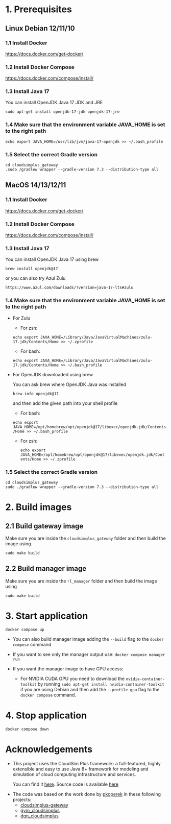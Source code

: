 # 1. Prerequisites

## Linux Debian 12/11/10
### 1.1 Install Docker
https://docs.docker.com/get-docker/

### 1.2 Install Docker Compose
https://docs.docker.com/compose/install/

### 1.3 Install Java 17 

You can install OpenJDK Java 17 JDK and JRE

`sudo apt-get install openjdk-17-jdk openjdk-17-jre`

### 1.4 Make sure that the environment variable JAVA_HOME is set to the right path

`echo export JAVA_HOME=/usr/lib/jvm/java-17-openjdk >> ~/.bash_profile`

### 1.5 Select the correct Gradle version
```
cd cloudsimplus_gateway
.sudo /gradlew wrapper --gradle-version 7.3 --distribution-type all
```

## MacOS 14/13/12/11
### 1.1 Install Docker
https://docs.docker.com/get-docker/

### 1.2 Install Docker Compose
https://docs.docker.com/compose/install/

### 1.3 Install Java 17
You can install OpenJDK Java 17 using brew

`brew install openjdk@17`

or you can also try Azul Zulu

`https://www.azul.com/downloads/?version=java-17-lts#zulu`

### 1.4 Make sure that the environment variable JAVA_HOME is set to the right path
- For Zulu
  - For zsh:

  `echo export JAVA_HOME=/Library/Java/JavaVirtualMachines/zulu-17.jdk/Contents/Home >> ~/.zprofile`

  - For bash:
  
  `echo export JAVA_HOME=/Library/Java/JavaVirtualMachines/zulu-17.jdk/Contents/Home >> ~/.bash_profile`

- For OpenJDK downloaded using brew

  You can ask brew where OpenJDK Java was installed

  `brew info openjdk@17`

  and then add the given path into your shell profile
   
  - For bash:
    
  `echo export JAVA_HOME=/opt/homebrew/opt/openjdk@17/libexec/openjdk.jdk/Contents/Home >> ~/.bash_profile`

  - For zsh:
 
     `echo export JAVA_HOME=/opt/homebrew/opt/openjdk@17/libexec/openjdk.jdk/Contents/Home >> ~/.zprofile`

### 1.5 Select the correct Gradle version
```
cd cloudsimplus_gateway
sudo ./gradlew wrapper --gradle-version 7.3 --distribution-type all
```

# 2. Build images

## 2.1 Build gateway image
Make sure you are inside the `cloudsimplus_gateway` folder and then build the image using

`sudo make build`

## 2.2 Build manager image
Make sure you are inside the `rl_manager` folder and then build the image using

`sudo make build`

# 3. Start application
`docker compose up`

- You can also build manager image adding the `--build` flag to the `docker compose` command

- If you want to see only the manager output use:
  `docker compose manager run`

- If you want the manager image to have GPU access:
  - For NVIDIA CUDA GPU you need to download the `nvidia-container-toolkit` by running `sudo apt-get install nvidia-container-toolkit` if you are using Debian and then add the `--profile gpu` flag to the `docker compose` command.

# 4. Stop application
`docker compose down`

# Acknowledgements

* This project uses the CloudSim Plus framework: a full-featured, highly extensible and easy to use Java 8+ framework for
modeling and simulation of cloud computing infrastructure and services.

  You can find it [here](http://cloudsimplus.org/). Source code is available [here](https://github.com/manoelcampos/cloudsim-plus)

- The code was based on the work done by [pkoperek](https://github.com/pkoperek) in these following projects:
  - [cloudsimplus-gateway](https://github.com/pkoperek/cloudsimplus-gateway)
  - [gym_cloudsimplus](https://github.com/pkoperek/gym_cloudsimplus)
  - [dqn_cloudsimplus](https://github.com/pkoperek/dqn_cloudsimplus)

